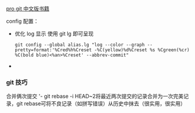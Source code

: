 [pro git 中文版书籍](https://git-scm.com/book/zh/v2)


config 配置：

- 优化 log 显示 使用 git lg 即可呈现

    `git config --global alias.lg "log --color --graph --pretty=format:'%Cred%h%Creset -%C(yellow)%d%Creset %s %Cgreen(%cr) %C(bold blue)<%an>%Creset' --abbrev-commit"`

- 

### git 技巧
合并俩次提交
'- git rebase -i HEAD~2将最近两次提交的记录合并为一次完美记录，git rebase可将不良记录（如拼写错误）从历史中抹去（很实用，很实用）